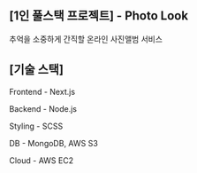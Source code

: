 ## [1인 풀스택 프로젝트] - Photo Look


추억을 소중하게 간직할 온라인 사진앨범 서비스 

## [기술 스택]


Frontend - Next.js 


Backend - Node.js


Styling - SCSS


DB - MongoDB, AWS S3


Cloud - AWS EC2
